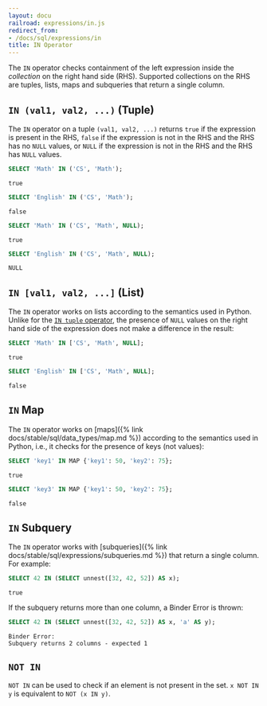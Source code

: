 ```yaml
---
layout: docu
railroad: expressions/in.js
redirect_from:
- /docs/sql/expressions/in
title: IN Operator
---
```


The `IN` operator checks containment of the left expression inside the _collection_ on the right hand side (RHS). 
Supported collections on the RHS are tuples, lists, maps and subqueries that return a single column.

<div id="rrdiagram"></div>

## `IN (val1, val2, ...)` (Tuple)

The `IN` operator on a tuple `(val1, val2, ...)` returns `true` if the expression is present in the RHS, `false` if the expression is not in the RHS and the RHS has no `NULL` values, or `NULL` if the expression is not in the RHS and the RHS has `NULL` values.

```sql
SELECT 'Math' IN ('CS', 'Math');
```

```text
true
```

```sql
SELECT 'English' IN ('CS', 'Math');
```

```text
false
```

```sql
SELECT 'Math' IN ('CS', 'Math', NULL);
```

```text
true
```

```sql
SELECT 'English' IN ('CS', 'Math', NULL);
```

```text
NULL
```

## `IN [val1, val2, ...]` (List)

The `IN` operator works on lists according to the semantics used in Python.
Unlike for the [`IN tuple` operator](#in-val1-val2--tuple), the presence of `NULL` values on the right hand side of the expression does not make a difference in the result:

```sql
SELECT 'Math' IN ['CS', 'Math', NULL];
```

```text
true
```

```sql
SELECT 'English' IN ['CS', 'Math', NULL];
```

```text
false
```

## `IN` Map

The `IN` operator works on [maps]({% link docs/stable/sql/data_types/map.md %}) according to the semantics used in Python, i.e., it checks for the presence of keys (not values):

```sql
SELECT 'key1' IN MAP {'key1': 50, 'key2': 75};
```

```text
true
```

```sql
SELECT 'key3' IN MAP {'key1': 50, 'key2': 75};
```

```text
false
```

## `IN` Subquery

The `IN` operator works with [subqueries]({% link docs/stable/sql/expressions/subqueries.md %}) that return a single column.
For example:

```sql
SELECT 42 IN (SELECT unnest([32, 42, 52]) AS x);
```

```text
true
```

If the subquery returns more than one column, a Binder Error is thrown:

```sql
SELECT 42 IN (SELECT unnest([32, 42, 52]) AS x, 'a' AS y);
```

```console
Binder Error:
Subquery returns 2 columns - expected 1
```

## `NOT IN`

`NOT IN` can be used to check if an element is not present in the set.
`x NOT IN y` is equivalent to `NOT (x IN y)`.

